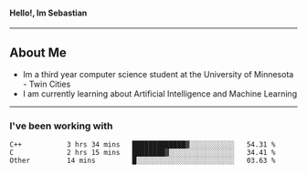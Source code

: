 #### Hello!, Im Sebastian


---
## About Me
- Im a third year computer science student at the University of Minnesota - Twin Cities
- I am currently learning about Artificial Intelligence and Machine Learning

---

### I've been working with
<!--START_SECTION:waka-->

```text
C++           3 hrs 34 mins   █████████████▓░░░░░░░░░░░   54.31 %
C             2 hrs 15 mins   ████████▓░░░░░░░░░░░░░░░░   34.41 %
Other         14 mins         █░░░░░░░░░░░░░░░░░░░░░░░░   03.63 %
```

<!--END_SECTION:waka-->


